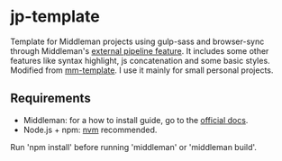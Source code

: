 # jp-template

Template for Middleman projects using gulp-sass and browser-sync through Middleman's [external pipeline feature](https://middlemanapp.com/advanced/external-pipeline/). It includes some other features like syntax highlight, js concatenation and some basic styles. Modified from  [mm-template](https://github.com/NathanBowers/mm-template). I use it mainly for small personal projects.

## Requirements

- Middleman: for a how to install guide, go to the [official docs](https://middlemanapp.com/basics/install/).
- Node.js + npm: [nvm](https://github.com/creationix/nvm) recommended.

Run 'npm install' before running 'middleman' or 'middleman build'.

